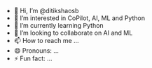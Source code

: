 - 👋 Hi, I’m @ditikshaosb
- 👀 I’m interested in CoPilot, AI, ML and Python
- 🌱 I’m currently learning Python
- 💞️ I’m looking to collaborate on AI and ML
- 📫 How to reach me ...
- 😄 Pronouns: ...
- ⚡ Fun fact: ...

<!---
ditikshaosb/ditikshaosb is a ✨ special ✨ repository because its `README.md` (this file) appears on your GitHub profile.
You can click the Preview link to take a look at your changes.
--->
